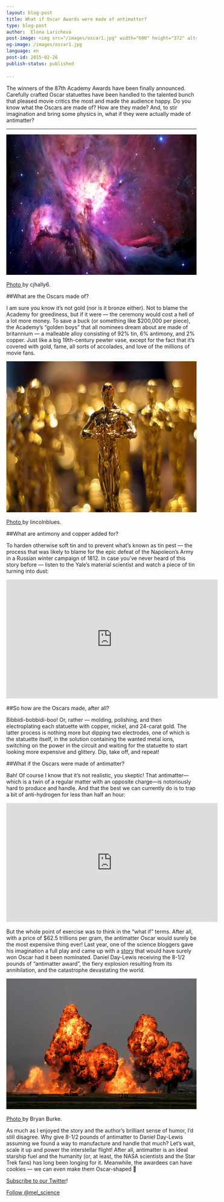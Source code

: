 ```yaml
---
layout: blog-post
title: What if Oscar Awards were made of antimatter?
type: blog-post
author:  Elena Laricheva
post-image: <img src="/images/oscar1.jpg" width="600" height="372" alt="oscar1">
og-image: /images/oscar1.jpg
language: en
post-id: 2015-02-26
publish-status: published

---
```

The winners of the 87th Academy Awards have been finally announced. Carefully crafted Oscar statuettes have been handled to the talented bunch that pleased movie critics the most and made the audience happy. Do you know what the Oscars are made of? How are they made? And, to stir imagination and bring some physics in, what if they were actually made of antimatter?
<!-- more -->

---

<img src="/images/oscar1.jpg" width="600" height="372" alt="oscar1">

<a href="https://www.flickr.com/photos/cjhally6/3307509646/sizes/o/">Photo </a> by cjhally6. 

##What are the Oscars made of?

I am sure you know it’s not gold (nor is it bronze either). Not to blame the Academy for greediness, but if it were — the ceremony would cost a hell of a lot more money. To save a buck (or something like $200,000 per piece), the Academy’s “golden boys” that all nominees dream about are made of britannium — a malleable alloy consisting of 92% tin, 6% antimony, and 2% copper. Just like a big 19th-century pewter vase, except for the fact that it’s covered with gold, fame, all sorts of accolades, and love of the millions of movie fans. 

<img src="/images/oscar2.jpg" width="600" height="400" alt="oscar2">

<a href="https://www.flickr.com/photos/lincolnblues/5121440257/sizes/l">Photo </a> by lincolnblues. 

##What are antimony and copper added for?

To harden otherwise soft tin and to prevent what’s known as tin pest — the process that was likely to blame for the epic defeat of the Napoleon’s Army in a Russian winter campaign of 1812. In case you’ve never heard of this story before — listen to the Yale’s material scientist and watch a piece of tin turning into dust:


<iframe width="560" height="315" src="https://www.youtube.com/embed/MuadfLiAKkc#t=27" frameborder="0" allowfullscreen></iframe>

<br>

##So how are the Oscars made, after all?

Bibbidi-bobbidi-boo! Or, rather — molding, polishing, and then electroplating each statuette with copper, nickel, and 24-carat gold. The latter process is nothing more but dipping two electrodes, one of which is the statuette itself, in the solution containing the wanted metal ions, switching on the power in the circuit and waiting for the statuette to start looking more expensive and glittery. Dip, take off, and repeat! 

##What if the Oscars were made of antimatter?

Bah! Of course I know that it’s not realistic, you skeptic! That antimatter—which is a twin of a regular matter with an opposite charge—is notoriously hard to produce and handle. And that the best we can currently do is to trap a bit of anti-hydrogen for less than half an hour:

<iframe width="560" height="315" src="https://www.youtube.com/embed/Lo8NmoDL9T8" frameborder="0" allowfullscreen></iframe>

But the whole point of exercise was to think in the “what if” terms. After all, with a price of $62.5 trillions per gram, the antimatter Oscar would surely be the most expensive thing ever! Last year, one of the science bloggers gave his imagination a full play and came up with a
<a href="http://www.popsci.com/science/article/2013-02/what-if-oscars-were-made-solid-gold">story</a> 
that would have surely won Oscar had it been nominated. Daniel Day-Lewis receiving the 8-1/2 pounds of “antimatter award”, the fiery explosion resulting from its annihilation, and the catastrophe devastating the world. 

<img src="/images/oscar3.jpg" width="600" height="346" alt="oscar3">

<a href="https://www.flickr.com/photos/bryanburke/2854366734/sizes/l/">Photo </a> by Bryan Burke. 

As much as I enjoyed the story and the author’s brilliant sense of humor, I’d still disagree. Why give 8-1/2 pounds of antimatter to Daniel Day-Lewis assuming we found a way to manufacture and handle that much? Let’s wait, scale it up and power the interstellar flight! After all, antimatter is an ideal starship fuel and the humanity (or, at least, the NASA scientists and the Star Trek fans) has long been longing for it. Meanwhile, the awardees can have cookies — we can even make them Oscar-shaped 

<a href="https://twitter.com/mel_science">Subscribe to our Twitter</a>!

<!-- Begin Twitter follow -->
<a href="https://twitter.com/mel_science" class="twitter-follow-button" data-show-count="false" data-size="large">Follow @mel_science</a>
<script>!function(d,s,id){var js,fjs=d.getElementsByTagName(s)[0],p=/^http:/.test(d.location)?'http':'https';if(!d.getElementById(id)){js=d.createElement(s);js.id=id;js.src=p+'://platform.twitter.com/widgets.js';fjs.parentNode.insertBefore(js,fjs);}}(document, 'script', 'twitter-wjs');</script>
<!-- End Twitter follow -->
